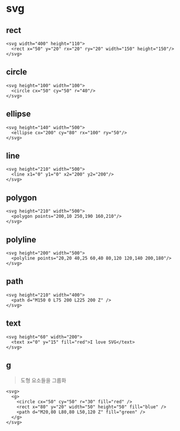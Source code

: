# svg

## rect

```
<svg width="400" height="110">
  <rect x="50" y="20" rx="20" ry="20" width="150" height="150"/>
</svg>
```

## circle

```
<svg height="100" width="100">
  <circle cx="50" cy="50" r="40"/>
</svg>
```

## ellipse

```
<svg height="140" width="500">
  <ellipse cx="200" cy="80" rx="100" ry="50"/>
</svg>
```

## line

```
<svg height="210" width="500">
  <line x1="0" y1="0" x2="200" y2="200"/>
</svg>
```

## polygon

```
<svg height="210" width="500">
  <polygon points="200,10 250,190 160,210"/>
</svg>
```

## polyline

```
<svg height="200" width="500">
  <polyline points="20,20 40,25 60,40 80,120 120,140 200,180"/>
</svg>
```

## path

```
<svg height="210" width="400">
  <path d="M150 0 L75 200 L225 200 Z" />
</svg>
```

## text

```
<svg height="60" width="200">
  <text x="0" y="15" fill="red">I love SVG</text>
</svg>
```

## g

> 도형 요소들을 그룹화

```
<svg>
  <g>
    <circle cx="50" cy="50" r="30" fill="red" />
    <rect x="80" y="20" width="50" height="50" fill="blue" />
    <path d="M20,80 L80,80 L50,120 Z" fill="green" />
  </g>
</svg>
```
